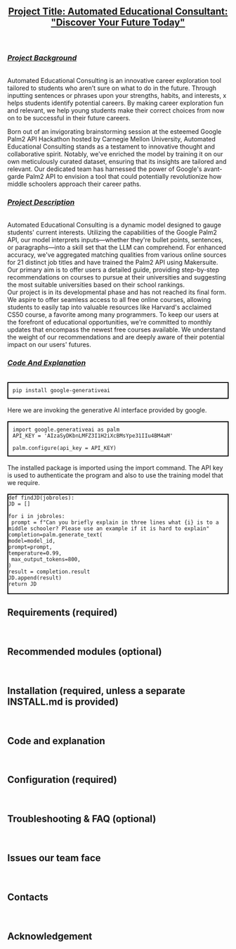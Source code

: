 

<h2 style="text-align: center;"> <u>Project Title: Automated Educational Consultant: "Discover Your Future Today"</u></h2> <br>

<h3 style= "text-align: left;"><i><u>Project Background</u></i></h3> <br>
Automated Educational Consulting is an innovative career exploration tool tailored to students who aren’t sure on what to do in the future. Through inputting sentences or phrases upon your strengths, habits, and interests, x helps students identify potential careers. By making career exploration fun and relevant, we help young students make their correct choices from now on to be successful in their future careers.

Born out of an invigorating brainstorming session at the esteemed Google Palm2 API Hackathon hosted by Carnegie Mellon University, Automated Educational Consulting stands as a testament to innovative thought and collaborative spirit. Notably, we've enriched the model by training it on our own meticulously curated dataset, ensuring that its insights are tailored and relevant. Our dedicated team has harnessed the power of Google's avant-garde Palm2 API to envision a tool that could potentially revolutionize how middle schoolers approach their career paths.<br>
<h3 style="text-align: left"><i><u>Project Description</u></i></h3><br>
Automated Educational Consulting is a dynamic model designed to gauge students' current interests. Utilizing the capabilities of the Google Palm2 API, our model interprets inputs—whether they're bullet points, sentences, or paragraphs—into a skill set that the LLM can comprehend. For enhanced accuracy, we've aggregated matching qualities from various online sources for 21 distinct job titles and have trained the Palm2 API using Makersuite. Our primary aim is to offer users a detailed guide, providing step-by-step recommendations on courses to pursue at their universities and suggesting the most suitable universities based on their school rankings.<br>
Our project is in its developmental phase and has not reached its final form. We aspire to offer seamless access to all free online courses, allowing students to easily tap into valuable resources like Harvard's acclaimed CS50 course, a favorite among many programmers. To keep our users at the forefront of educational opportunities, we're committed to monthly updates that encompass the newest free courses available. We understand the weight of our recommendations and are deeply aware of their potential impact on our users' futures.

<h3 style="text-align: left;"><i><u>Code And Explanation</u></i></h3><br>
<div style="border: 2px solid #000; padding: 10px;"><code>pip install google-generativeai</code></div>
<br>Here we are invoking the generative AI interface provided by google.<br>
<br>
<div style="border: 2px solid#000; padding: 10px;"><code>import google.generativeai as palm<br>API_KEY = 'AIzaSyDKbnLMFZ3I1H2iXcBMsYpe31IIu4BM4aM'<br>
palm.configure(api_key = API_KEY)</code></div>
<br>The installed package is imported using the import command. The API key is used to authenticate the program and also to use the training model that we require.<br>
<br>
<div style="border: 2px solid#000; padding 10px;"><code>def findJD(jobroles):<br>JD = []<br>
for i in jobroles:<br> prompt = f"Can you briefly explain in three lines what {i} is to a middle schooler? Please use an example if it is hard to explain"<br>completion=palm.generate_text(<br>model=model_id,<br>prompt=prompt,<br>temperature=0.99,<br> max_output_tokens=800,<br>)<br>result = completion.result<br>JD.append(result)<br>return JD<br>
</code></div>


<h2>Requirements (required) </h2><br>
<h2>Recommended modules (optional)</h2> <br>
<h2>Installation (required, unless a separate INSTALL.md is provided) </h2><br>
<h2>Code and explanation</h2> <br>
<h2>Configuration (required) </h2><br>
<h2>Troubleshooting & FAQ (optional)</h2> <br>
<h2>Issues our team face</h2> <br>
<h2>Contacts </h2><br>
<h2>Acknowledgement </h2><br>

